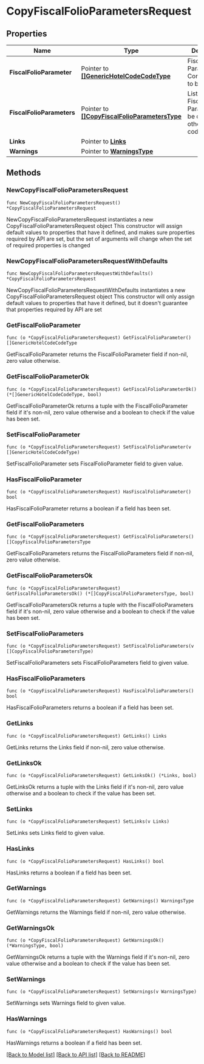# CopyFiscalFolioParametersRequest

## Properties

Name | Type | Description | Notes
------------ | ------------- | ------------- | -------------
**FiscalFolioParameter** | Pointer to [**[]GenericHotelCodeCodeType**](GenericHotelCodeCodeType.md) | Fiscal Folio Parameter Configurations to be copied. | [optional] 
**FiscalFolioParameters** | Pointer to [**[]CopyFiscalFolioParametersType**](CopyFiscalFolioParametersType.md) | List of the Fiscal Folio Parameters to be copied to other hotel code(s). | [optional] 
**Links** | Pointer to [**Links**](Links.md) |  | [optional] 
**Warnings** | Pointer to [**WarningsType**](WarningsType.md) |  | [optional] 

## Methods

### NewCopyFiscalFolioParametersRequest

`func NewCopyFiscalFolioParametersRequest() *CopyFiscalFolioParametersRequest`

NewCopyFiscalFolioParametersRequest instantiates a new CopyFiscalFolioParametersRequest object
This constructor will assign default values to properties that have it defined,
and makes sure properties required by API are set, but the set of arguments
will change when the set of required properties is changed

### NewCopyFiscalFolioParametersRequestWithDefaults

`func NewCopyFiscalFolioParametersRequestWithDefaults() *CopyFiscalFolioParametersRequest`

NewCopyFiscalFolioParametersRequestWithDefaults instantiates a new CopyFiscalFolioParametersRequest object
This constructor will only assign default values to properties that have it defined,
but it doesn't guarantee that properties required by API are set

### GetFiscalFolioParameter

`func (o *CopyFiscalFolioParametersRequest) GetFiscalFolioParameter() []GenericHotelCodeCodeType`

GetFiscalFolioParameter returns the FiscalFolioParameter field if non-nil, zero value otherwise.

### GetFiscalFolioParameterOk

`func (o *CopyFiscalFolioParametersRequest) GetFiscalFolioParameterOk() (*[]GenericHotelCodeCodeType, bool)`

GetFiscalFolioParameterOk returns a tuple with the FiscalFolioParameter field if it's non-nil, zero value otherwise
and a boolean to check if the value has been set.

### SetFiscalFolioParameter

`func (o *CopyFiscalFolioParametersRequest) SetFiscalFolioParameter(v []GenericHotelCodeCodeType)`

SetFiscalFolioParameter sets FiscalFolioParameter field to given value.

### HasFiscalFolioParameter

`func (o *CopyFiscalFolioParametersRequest) HasFiscalFolioParameter() bool`

HasFiscalFolioParameter returns a boolean if a field has been set.

### GetFiscalFolioParameters

`func (o *CopyFiscalFolioParametersRequest) GetFiscalFolioParameters() []CopyFiscalFolioParametersType`

GetFiscalFolioParameters returns the FiscalFolioParameters field if non-nil, zero value otherwise.

### GetFiscalFolioParametersOk

`func (o *CopyFiscalFolioParametersRequest) GetFiscalFolioParametersOk() (*[]CopyFiscalFolioParametersType, bool)`

GetFiscalFolioParametersOk returns a tuple with the FiscalFolioParameters field if it's non-nil, zero value otherwise
and a boolean to check if the value has been set.

### SetFiscalFolioParameters

`func (o *CopyFiscalFolioParametersRequest) SetFiscalFolioParameters(v []CopyFiscalFolioParametersType)`

SetFiscalFolioParameters sets FiscalFolioParameters field to given value.

### HasFiscalFolioParameters

`func (o *CopyFiscalFolioParametersRequest) HasFiscalFolioParameters() bool`

HasFiscalFolioParameters returns a boolean if a field has been set.

### GetLinks

`func (o *CopyFiscalFolioParametersRequest) GetLinks() Links`

GetLinks returns the Links field if non-nil, zero value otherwise.

### GetLinksOk

`func (o *CopyFiscalFolioParametersRequest) GetLinksOk() (*Links, bool)`

GetLinksOk returns a tuple with the Links field if it's non-nil, zero value otherwise
and a boolean to check if the value has been set.

### SetLinks

`func (o *CopyFiscalFolioParametersRequest) SetLinks(v Links)`

SetLinks sets Links field to given value.

### HasLinks

`func (o *CopyFiscalFolioParametersRequest) HasLinks() bool`

HasLinks returns a boolean if a field has been set.

### GetWarnings

`func (o *CopyFiscalFolioParametersRequest) GetWarnings() WarningsType`

GetWarnings returns the Warnings field if non-nil, zero value otherwise.

### GetWarningsOk

`func (o *CopyFiscalFolioParametersRequest) GetWarningsOk() (*WarningsType, bool)`

GetWarningsOk returns a tuple with the Warnings field if it's non-nil, zero value otherwise
and a boolean to check if the value has been set.

### SetWarnings

`func (o *CopyFiscalFolioParametersRequest) SetWarnings(v WarningsType)`

SetWarnings sets Warnings field to given value.

### HasWarnings

`func (o *CopyFiscalFolioParametersRequest) HasWarnings() bool`

HasWarnings returns a boolean if a field has been set.


[[Back to Model list]](../README.md#documentation-for-models) [[Back to API list]](../README.md#documentation-for-api-endpoints) [[Back to README]](../README.md)


